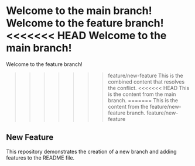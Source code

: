 Welcome to the main branch!
Welcome to the feature branch!
<<<<<<< HEAD
Welcome to the main branch!
=======
Welcome to the feature branch!
>>>>>>> feature/new-feature
This is the combined content that resolves the conflict.
<<<<<<< HEAD
This is the content from the main branch.
=======
This is the content from the feature/new-feature branch.
>>>>>>> feature/new-feature
## New Feature
This repository demonstrates the creation of a new branch and adding features to the README file.

